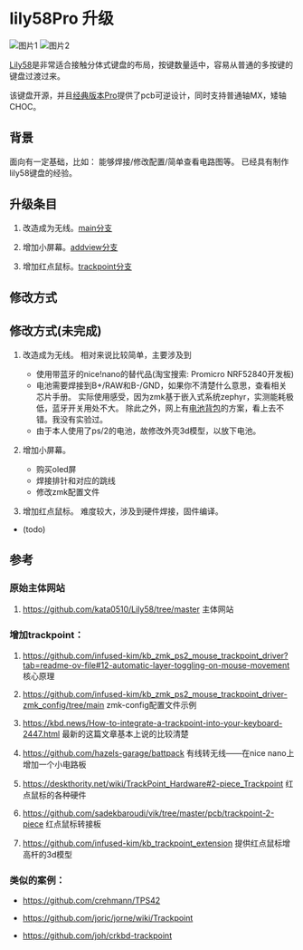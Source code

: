 
# lily58Pro 升级

![图片1](https://github.com/thinkahead123/lily58-zmk-config/blob/main/refers/IMG_0068.png)
![图片2](https://github.com/thinkahead123/lily58-zmk-config/blob/main/refers/IMG_0069.png)


[Lily58](https://github.com/kata0510/Lily58/tree/master)是非常适合接触分体式键盘的布局，按键数量适中，容易从普通的多按键的键盘过渡过来。

该键盘开源，并且[经典版本Pro](https://github.com/kata0510/Lily58/tree/master/Pro/PCB)提供了pcb可逆设计，同时支持普通轴MX，矮轴CHOC。

## 背景
面向有一定基础，比如：
	能够焊接/修改配置/简单查看电路图等。
	已经具有制作lily58键盘的经验。
  
## 升级条目

1. 改造成为无线。[main分支](https://github.com/thinkahead123/lily58-zmk-config/tree/main)

2. 增加小屏幕。[addview分支](https://github.com/thinkahead123/lily58-zmk-config/tree/addview)

3. 增加红点鼠标。[trackpoint分支](https://github.com/thinkahead123/lily58-zmk-config/tree/trackpoint)

## 修改方式

## 修改方式(未完成)

1. 改造成为无线。
   相对来说比较简单，主要涉及到
     * 使用带蓝牙的nice!nano的替代品(淘宝搜索: Promicro NRF52840开发板)
     * 电池需要焊接到B+/RAW和B-/GND，如果你不清楚什么意思，查看相关芯片手册。
     实际使用感受，因为zmk基于嵌入式系统zephyr，实测能耗极低，蓝牙开关用处不大。
     除此之外，网上有[电池背包](https://github.com/hazels-garage/battpack)的方案，看上去不错。我没有实验过。
     * 由于本人使用了ps/2的电池，故修改外壳3d模型，以放下电池。

2. 增加小屏幕。
    * 购买oled屏
    * 焊接排针和对应的跳线
    * 修改zmk配置文件

3. 增加红点鼠标。
    难度较大，涉及到硬件焊接，固件编译。
  * (todo)

  

## 参考

### 原始主体网站  

1. https://github.com/kata0510/Lily58/tree/master  主体网站
  

### 增加trackpoint：

1. https://github.com/infused-kim/kb_zmk_ps2_mouse_trackpoint_driver?tab=readme-ov-file#12-automatic-layer-toggling-on-mouse-movement  核心原理

2. https://github.com/infused-kim/kb_zmk_ps2_mouse_trackpoint_driver-zmk_config/tree/main  zmk-config配置文件示例

3. https://kbd.news/How-to-integrate-a-trackpoint-into-your-keyboard-2447.html  最新的这篇文章基本上说的比较清楚

4. https://github.com/hazels-garage/battpack  有线转无线——在nice nano上增加一个小电路板

5. https://deskthority.net/wiki/TrackPoint_Hardware#2-piece_Trackpoint  红点鼠标的各种硬件

6. https://github.com/sadekbaroudi/vik/tree/master/pcb/trackpoint-2-piece  红点鼠标转接板

7. https://github.com/infused-kim/kb_trackpoint_extension  提供红点鼠标增高杆的3d模型

### 类似的案例：

* https://github.com/crehmann/TPS42

* https://github.com/joric/jorne/wiki/Trackpoint

* https://github.com/joh/crkbd-trackpoint